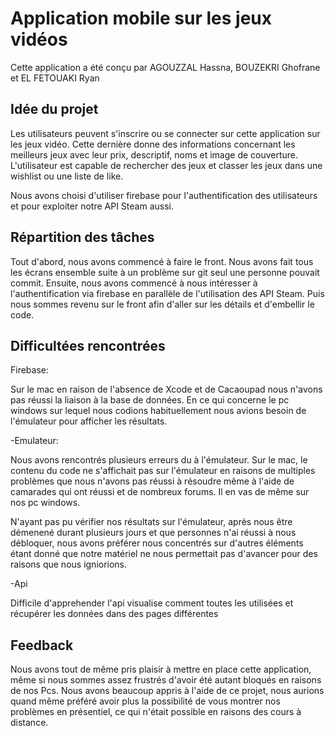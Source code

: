 # Application mobile sur les jeux vidéos

Cette application a été conçu par AGOUZZAL Hassna, BOUZEKRI Ghofrane et EL FETOUAKI Ryan 

## Idée du projet

Les utilisateurs peuvent s'inscrire ou se connecter sur cette application sur les jeux vidéo. Cette dernière donne des informations concernant les meilleurs jeux avec leur prix, descriptif, noms et image de couverture. L'utilisateur est capable de rechercher des jeux et classer les jeux dans une wishlist ou une liste de like.

Nous avons choisi d'utiliser firebase pour l'authentification des utilisateurs et pour exploiter notre API Steam aussi.

## Répartition des tâches

Tout d'abord, nous avons commencé à faire le front. Nous avons fait tous les écrans ensemble suite à un problème sur git seul une personne pouvait commit. Ensuite, nous avons commencé à nous intéresser à l'authentification via firebase en parallèle de l'utilisation des API Steam. Puis nous sommes revenu sur le front afin d'aller sur les détails et d'embellir le code.

## Difficultées rencontrées

Firebase:

Sur le mac en raison de l'absence de Xcode et de Cacaoupad nous n'avons pas réussi la liaison à la base de données. En ce qui concerne le pc windows sur lequel nous codions habituellement nous avions besoin de l'émulateur pour afficher les résultats.

-Emulateur:

Nous avons rencontrés plusieurs erreurs du à l'émulateur. Sur le mac, le contenu du code ne s'affichait pas sur l'émulateur en raisons de multiples problèmes que nous n'avons pas réussi à résoudre même à l'aide de camarades qui ont réussi et de nombreux forums. Il en vas de même sur nos pc windows.

N'ayant pas pu vérifier nos résultats sur l'émulateur, après nous être démenené durant plusieurs jours et que personnes n'ai réussi à nous débloquer, nous avons préférer nous concentrés sur d'autres éléments étant donné que notre matériel ne nous permettait pas d'avancer pour des raisons que nous igniorions.

-Api

Difficile d'apprehender l'api visualise comment toutes les utilisées et récupérer les données dans des pages différentes


## Feedback

Nous avons tout de même pris plaisir à mettre en place cette application, même si nous sommes assez frustrés d'avoir été autant bloqués en raisons de nos Pcs. Nous avons beaucoup appris à l'aide de ce projet, nous aurions quand même préféré avoir plus la possibilité de vous montrer nos problèmes en présentiel, ce qui n'était possible en raisons des cours à distance.



